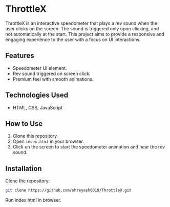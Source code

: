 # ThrottleX

ThrottleX is an interactive speedometer that plays a rev sound when the user clicks on the screen. The sound is triggered only upon clicking, and not automatically at the start. This project aims to provide a responsive and engaging experience to the user with a focus on UI interactions.

## Features

- Speedometer UI element.
- Rev sound triggered on screen click.
- Premium feel with smooth animations.

## Technologies Used

- HTML, CSS, JavaScript

## How to Use


1. Clone this repository.
2. Open `index.html` in your browser.
3. Click on the screen to start the speedometer animation and hear the rev sound.

## Installation

Clone the repository:

```bash
git clone https://github.com/shreyash0019/ThrottleX.git
```
Run index.html in browser.



